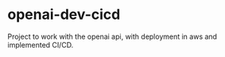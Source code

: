 # openai-dev-cicd
Project to work with the openai api, with deployment in aws and implemented CI/CD.
